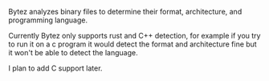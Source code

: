 Bytez analyzes binary files to determine their format, architecture, and programming language.

Currently Bytez only supports rust and C++ detection, for example if you try to run it on a c program it would detect the format and architecture fine but it won't be able to detect the language.

I plan to add C support later.
